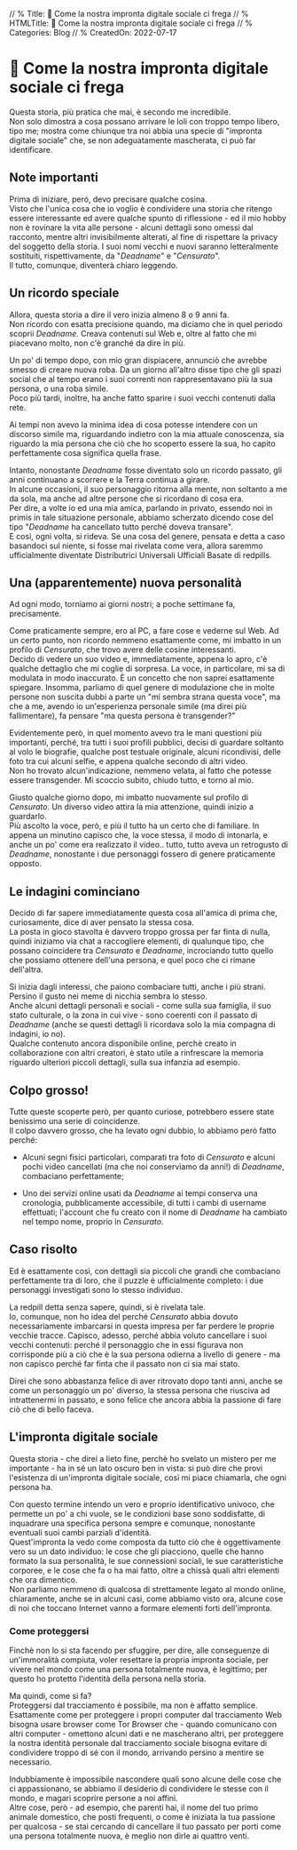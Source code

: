 // % Title: 🥸️ Come la nostra impronta digitale sociale ci frega
// % HTMLTitle: <span class="twa twa-disguised-face"><span>🥸️</span></span> Come la nostra impronta digitale sociale ci frega
// % Categories: Blog
// % CreatedOn: 2022-07-17

# <span class="twa twa-disguised-face"><span>🥸️</span></span> Come la nostra impronta digitale sociale ci frega

Questa storia, più pratica che mai, è secondo me incredibile.  
Non solo dimostra a cosa possano arrivare le loli con troppo tempo libero, tipo me; mostra come chiunque tra noi abbia una specie di "impronta digitale sociale" che, se non adeguatamente mascherata, ci può far identificare.

## Note importanti

Prima di iniziare, peró, devo precisare qualche cosina.  
Visto che l'unica cosa che io voglio è condividere una storia che ritengo essere interessante ed avere qualche spunto di riflessione - ed il mio hobby non è rovinare la vita alle persone - alcuni dettagli sono omessi dal racconto, mentre altri invisibilmente alterati, al fine di rispettare la privacy del soggetto della storia. I suoi nomi vecchi e nuovi saranno letteralmente sostituiti, rispettivamente, da "_Deadname_" e "_Censurato_".  
Il tutto, comunque, diventerà chiaro leggendo.

## Un ricordo speciale

Allora, questa storia a dire il vero inizia almeno 8 o 9 anni fa.  
Non ricordo con esatta precisione quando, ma diciamo che in quel periodo scoprii _Deadname_. Creava contenuti sul Web e, oltre al fatto che mi piacevano molto, non c'è granché da dire in più.

Un po' di tempo dopo, con mio gran dispiacere, annunciò che avrebbe smesso di creare nuova roba. Da un giorno all'altro disse tipo che gli spazi social che al tempo erano i suoi correnti non rappresentavano più la sua persona, o una roba simile.  
Poco più tardi, inoltre, ha anche fatto sparire i suoi vecchi contenuti dalla rete.

Ai tempi non avevo la minima idea di cosa potesse intendere con un discorso simile ma, riguardando indietro con la mia attuale conoscenza, sia riguardo la mia persona che ciò che ho scoperto essere la sua, ho capito perfettamente cosa significa quella frase.

Intanto, nonostante _Deadname_ fosse diventato solo un ricordo passato, gli anni continuano a scorrere e la Terra continua a girare.  
In alcune occasioni, il suo personaggio ritorna alla mente, non soltanto a me da sola, ma anche ad altre persone che si ricordano di cosa era.  
Per dire, a volte io ed una mia amica, parlando in privato, essendo noi in primis in tale situazione personale, abbiamo scherzato dicendo cose del tipo "_Deadname_ ha cancellato tutto perché doveva transare".  
E così, ogni volta, si rideva. Se una cosa del genere, pensata e detta a caso basandoci sul niente, si fosse mai rivelata come vera, allora saremmo ufficialmente diventate Distributrici Universali Ufficiali Basate di redpills.

## Una (apparentemente) nuova personalità

Ad ogni modo, torniamo ai giorni nostri; a poche settimane fa, precisamente.

Come praticamente sempre, ero al PC, a fare cose e vederne sul Web. Ad un certo punto, non ricordo nemmeno esattamente come, mi imbatto in un profilo di _Censurato_, che trovo avere delle cosine interessanti.  
Decido di vedere un suo video e, immediatamente, appena lo apro, c'è qualche dettaglio che mi coglie di sorpresa. La voce, in particolare, mi sa di modulata in modo inaccurato. È un concetto che non saprei esattamente spiegare. Insomma, parliamo di quel genere di modulazione che in molte persone non suscita dubbi a parte un "mi sembra strana questa voce", ma che a me, avendo io un'esperienza personale simile (ma direi più fallimentare), fa pensare "ma questa persona è transgender?"

Evidentemente però, in quel momento avevo tra le mani questioni più importanti, perché, tra tutti i suoi profili pubblici, decisi di guardare soltanto al volo le biografie, qualche post testuale originale, alcuni ricondivisi, delle foto tra cui alcuni selfie, e appena qualche secondo di altri video.  
Non ho trovato alcun'indicazione, nemmeno velata, al fatto che potesse essere transgender. Mi scoccio subito, chiudo tutto, e torno al mio.

Giusto qualche giorno dopo, mi imbatto nuovamente sul profilo di _Censurato_. Un diverso video attira la mia attenzione, quindi inizio a guardarlo.  
Più ascolto la voce, però, e più il tutto ha un certo che di familiare. In appena un minutino capisco che, la voce stessa, il modo di intonarla, e anche un po' come era realizzato il video.. tutto, tutto aveva un retrogusto di _Deadname_, nonostante i due personaggi fossero di genere praticamente opposto.

## Le indagini cominciano

Decido di far sapere immediatamente questa cosa all'amica di prima che, curiosamente, dice di aver pensato la stessa cosa.  
La posta in gioco stavolta è davvero troppo grossa per far finta di nulla, quindi iniziamo via chat a raccogliere elementi, di qualunque tipo, che possano coincidere tra _Censurato_ e _Deadname_, incrociando tutto quello che possiamo ottenere dell'una persona, e quel poco che ci rimane dell'altra.

Si inizia dagli interessi, che paiono combaciare tutti, anche i più strani. Persino il gusto nei meme di nicchia sembra lo stesso.  
Anche alcuni dettagli personali e sociali - come sulla sua famiglia, il suo stato culturale, o la zona in cui vive - sono coerenti con il passato di _Deadname_ (anche se questi dettagli li ricordava solo la mia compagna di indagini, io no).  
Qualche contenuto ancora disponibile online, perchè creato in collaborazione con altri creatori, è stato utile a rinfrescare la memoria riguardo ulteriori piccoli dettagli, sulla sua infanzia ad esempio.

## Colpo grosso!

Tutte queste scoperte però, per quanto curiose, potrebbero essere state benissimo una serie di coincidenze.  
Il colpo davvero grosso, che ha levato ogni dubbio, lo abbiamo però fatto perché:

- Alcuni segni fisici particolari, comparati tra foto di _Censurato_ e alcuni pochi video cancellati (ma che noi conserviamo da anni!) di _Deadname_, combaciano perfettamente;

- Uno dei servizi online usati da _Deadname_ ai tempi conserva una cronologia, pubblicamente accessibile, di tutti i cambi di username effettuati; l'account che fu creato con il nome di _Deadname_ ha cambiato nel tempo nome, proprio in _Censurato_.

## Caso risolto

Ed è esattamente così, con dettagli sia piccoli che grandi che combaciano perfettamente tra di loro, che il puzzle è ufficialmente completo: i due personaggi investigati sono lo stesso individuo.

La redpill detta senza sapere, quindi, si è rivelata tale.  
Io, comunque, non ho idea del perché _Censurato_ abbia dovuto necessariamente imbarcarsi in questa impresa per far perdere le proprie vecchie tracce. Capisco, adesso, perché abbia voluto cancellare i suoi vecchi contenuti: perché il personaggio che in essi figurava non corrisponde più a ciò che è la sua persona odierna a livello di genere - ma non capisco perché far finta che il passato non ci sia mai stato.

Direi che sono abbastanza felice di aver ritrovato dopo tanti anni, anche se come un personaggio un po' diverso, la stessa persona che riusciva ad intrattenermi in passato, e sono felice che ancora abbia la passione di fare ciò che di bello faceva.

## L'impronta digitale sociale

Questa storia - che direi a lieto fine, perchè ho svelato un mistero per me importante - ha in sé un lato oscuro ben in vista: si può dire che provi l'esistenza di un'impronta digitale sociale, così mi piace chiamarla, che ogni persona ha.

Con questo termine intendo un vero e proprio identificativo univoco, che permette un po' a chi vuole, se le condizioni base sono soddisfatte, di inquadrare una specifica persona sempre e comunque, nonostante eventuali suoi cambi parziali d'identità.  
Quest'impronta la vedo come composta da tutto ciò che è oggettivamente vero su un dato individuo: le cose che gli piacciono, quelle che hanno formato la sua personalità, le sue connessioni sociali, le sue caratteristiche corporee, e le cose che fa o ha mai fatto, oltre a chissà quali altri elementi che ora dimentico.  
Non parliamo nemmeno di qualcosa di strettamente legato al mondo online, chiaramente, anche se in alcuni casi, come abbiamo visto ora, alcune cose di noi che toccano Internet vanno a formare elementi forti dell'impronta.

### Come proteggersi

Finchè non lo si sta facendo per sfuggire, per dire, alle conseguenze di un'immoralità compiuta, voler resettare la propria impronta sociale, per vivere nel mondo come una persona totalmente nuova, è legittimo; per questo ho protetto l'identità della persona nella storia.

Ma quindi, come si fa?  
Proteggersi dal tracciamento è possibile, ma non è affatto semplice.   Esattamente come per proteggere i propri computer dal tracciamento Web bisogna usare browser come Tor Browser che - quando comunicano con altri computer - omettono alcuni dati e ne mascherano altri, per proteggere la nostra identità personale dal tracciamento sociale bisogna evitare di condividere troppo di sé con il mondo, arrivando persino a mentire se necessario.

Indubbiamente è impossibile nascondere quali sono alcune delle cose che ci appassionano, se abbiamo il desiderio di condividere le stesse con il mondo, e magari scoprire persone a noi affini.  
Altre cose, però - ad esempio, che parenti hai, il nome del tuo primo animale domestico, che posti frequenti, o come è iniziata la tua passione per qualcosa - se stai cercando di cancellare il tuo passato per porti come una persona totalmente nuova, è meglio non dirle ai quattro venti.
